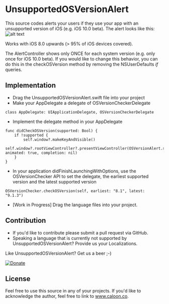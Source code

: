 # UnsupportedOSVersionAlert

This source codes alerts your users if they use your app with an unsupported version of iOS (e.g. iOS 10.0 beta). The alert looks like this:
![alt text](https://github.com/caloon/UnsupportedOSVersionAlert/UnsupportedOSVersionAlert/screenshot.png "Screenshot")


Works with iOS 8.0 upwards (> 95% of iOS devices covered). 

The AlertController shows only ONCE for each system version (e.g. only once for iOS 10.0 beta). If you would like to change this behavior, you can do this in the checkOSVersion method by removing the NSUserDefaults *if* queries.

## Implementation
- Drag the UnsupportedOSVersionAlert.swift file into your project
- Make your AppDelegate a delegate of OSVersionCheckerDelegate
``` 
class AppDelegate: UIApplicationDelegate, OSVersionCheckerDelegate 
```

- Implement the delegate method in your AppDelegate
``` 
func didCheckOSVersion(supported: Bool) {
    if !supported {
        self.window?.makeKeyAndVisible()
        self.window?.rootViewController?.presentViewController(OSVersionAlert.show(), animated: true, completion: nil)
    }
}
```

- In your application didFinishLaunchingWithOptions, use the OSVersionChecker API to set the delegate, the earliest supported version and the latest supported version
``` 
OSVersionChecker.checkOSVersion(self, earliest: "8.1", latest: "9.1.3")
```
- [Work in Progress] Drag the language files into your project.

## Contribution
- If you'd like to contribute please submit a pull request via GitHub. 
- Speaking a language that is currently not supported by UnsupportedOSVersionAlert? Provide us your Localizations.

Like UnsupportedOSVersionAlert? Get us a beer ;-) 

[![Donate](https://www.paypalobjects.com/en_US/i/btn/btn_donate_LG.gif)](https://www.paypal.com/cgi-bin/webscr?cmd=_s-xclick&hosted_button_id=NVFEEVXQSSM9S)

## License
Feel free to use this source in any of your projects. If you'd like to acknowledge the author, feel free to link to www.caloon.co.

